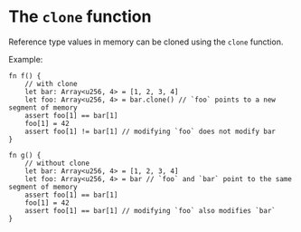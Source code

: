 # The `clone` function

Reference type values in memory can be cloned using the `clone` function.

Example:

```fe
fn f() {
    // with clone
    let bar: Array<u256, 4> = [1, 2, 3, 4]
    let foo: Array<u256, 4> = bar.clone() // `foo` points to a new segment of memory
    assert foo[1] == bar[1]
    foo[1] = 42
    assert foo[1] != bar[1] // modifying `foo` does not modify bar
}

fn g() {
    // without clone
    let bar: Array<u256, 4> = [1, 2, 3, 4]
    let foo: Array<u256, 4> = bar // `foo` and `bar` point to the same segment of memory
    assert foo[1] == bar[1]
    foo[1] = 42
    assert foo[1] == bar[1] // modifying `foo` also modifies `bar`
}
```
